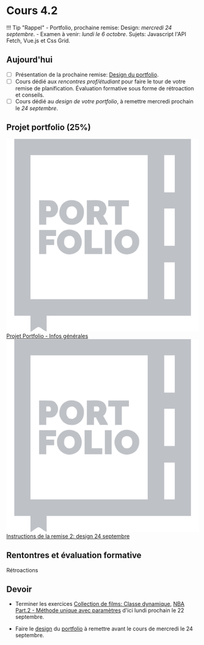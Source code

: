 # Cours 4.2
<!-- merc. 17 sept. -->

!!! Tip "Rappel"
    - Portfolio, prochaine remise: Design: *mercredi 24 septembre*.
    - Examen à venir: *lundi le 6 octobre*. Sujets: Javascript l'API Fetch, Vue.js et Css Grid.


## Aujourd'hui

- [ ] Présentation de la prochaine remise: [Design du portfolio](./projets/portfolio-remise2.md).
- [ ] Cours dédié aux *rencontres prof/étudiant* pour faire le tour de votre remise de planification. Évaluation formative sous forme de rétroaction et conseils.
- [ ] Cours dédié au *design de votre portfolio*, à remettre mercredi prochain le *24 septembre*.

## Projet portfolio (25%)

<div class="class-content-link">
  <img src="./projets/assets/icon-portfolio.svg">
  <a href="./projets/portfolio.html">Projet Portfolio - Infos générales</a>
</div>

<div class="class-content-link">
  <img src="./projets/assets/icon-portfolio.svg">
  <a href="./projets/portfolio-remise2.html">Instructions de la remise 2: design 24 septembre</a>
</div>

## Rentontres et évaluation formative

Rétroactions

<!-- https://forms.office.com/Pages/ResponsePage.aspx?id=x5Wp_94QyE6V2yjtBXZFXaPeP_R__StAixcWl8JEzpNUOTdSM1BPN1lPTUJLVUNVUDlEM1o4RlFFVi4u -->

## Devoir

- Terminer les exercices [Collection de films: Classe dynamique](https://tim-montmorency.com/timdoc/582-518MO/exercices/vue-collection-films-1/), [NBA Part.2 - Méthode unique avec paramètres](./exercices/vue-NBA-methode-avec-parametres.md) d'ici lundi prochain le 22 septembre.

- Faire le [design](./projets/portfolio-remise2.md) du [portfolio](./projets/portfolio.md) à remettre avant le cours de mercredi le 24 septembre.